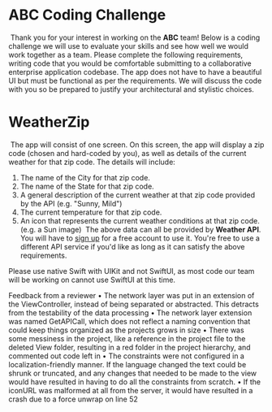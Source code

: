 # ABC Coding Challenge
​
Thank you for your interest in working on the **ABC** team! Below is a coding challenge we will use to evaluate your skills and see how well we would work together as a team. Please complete the following requirements, writing code that you would be comfortable submitting to a collaborative enterprise application codebase. The app does not have to have a beautiful UI but must be functional as per the requirements. We will discuss the code with you so be prepared to justify your architectural and stylistic choices.
​
​
# WeatherZip
​
The app will consist of one screen. On this screen, the app will display a zip code (chosen and hard-coded by you), as
well as details of the current weather for that zip code. The details will include:
1. The name of the City for that zip code.
2. The name of the State for that zip code.
3. A general description of the current weather at that zip code provided by the API (e.g. "Sunny, Mild")
4. The current temperature for that zip code.
5. An icon that represents the current weather conditions at that zip code. (e.g. a Sun image)
​
The above data can all be provided by **Weather API**. You will have to [sign up](https://www.weatherapi.com/signup.aspx) for a free account to use it. You're free to use a different API service if you'd like as long as it can satisfy the above requirements.

Please use native Swift with UIKit and not SwiftUI, as most code our team will be working on cannot use SwiftUI at this time.



Feedback from a reviewer
•    The network layer was put in an extension of the ViewController, instead of being separated or abstracted. This detracts from the testability of the data processing
•    The network layer extension was named GetAPICall, which does not reflect a naming convention that could keep things organized as the projects grows in size
•    There was some messiness in the project, like a reference in the project file to the deleted View folder, resulting in a red folder in the project hierarchy, and commented out code left in
•    The constraints were not configured in a localization-friendly manner. If the language changed the text could be shrunk or truncated, and any changes that needed to be made to the view would have resulted in having to do all the constraints from scratch.
•    If the iconURL was malformed at all from the server, it would have resulted in a crash due to a force unwrap on line 52
